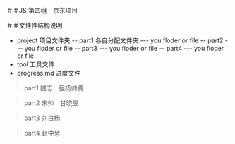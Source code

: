 ＃＃JS 第四组　京东项目　

＃＃文件件结构说明
- project 项目文件夹
-- part1 各自分配文件夹
--- you floder or file
-- part2
--- you floder or file
-- part3
--- you floder or file
-- part4
--- you floder or file
- tool 工具文件
- progress.md 进度文件 

> part1 魏志　强杨帅腾

> part2 宋帅　甘晓昱

> part3 刘白杨

> part4 赵中慧


